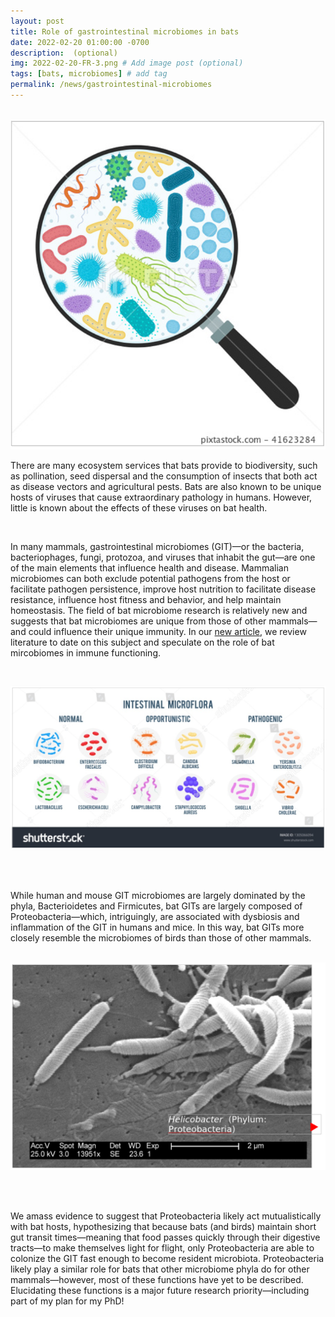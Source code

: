 ```yaml
---
layout: post
title: Role of gastrointestinal microbiomes in bats
date: 2022-02-20 01:00:00 -0700
description:  (optional)
img: 2022-02-20-FR-3.png # Add image post (optional)
tags: [bats, microbiomes] # add tag
permalink: /news/gastrointestinal-microbiomes
---
```

<br />

<img src="/assets/img/2022-02-20-FR-1.png" alt="FR" class="img-left-w-text" />

<br />

There are many ecosystem services that bats provide to biodiversity, such as pollination, seed dispersal and the consumption of insects that both act as disease vectors and agricultural pests. Bats are also known to be unique hosts of viruses that cause extraordinary pathology in humans. However, little is known about the effects of these viruses on bat health. 

<br />

In many mammals, gastrointestinal microbiomes (GIT)—or the bacteria, bacteriophages, fungi, protozoa, and viruses that inhabit the gut—are one of the main elements that influence health and disease. Mammalian microbiomes can both exclude potential pathogens from the host or facilitate pathogen persistence, improve host nutrition to facilitate disease resistance, influence host fitness and behavior, and help maintain homeostasis. The field of bat microbiome research is relatively new and suggests that bat microbiomes are unique from those of other mammals—and could influence their unique immunity. In our [new article](https://doi.org/10.1016/j.tim.2021.12.009), we review literature to date on this subject and speculate on the role of bat mircobiomes in immune functioning.

<br />

[<img src="/assets/img/2022-02-20-FR-2.png" alt="FR"/>](https://www.shutterstock.com/image-vector/realistic-flat-vector-illustration-small-large-1305066094)

<br/><br/>

While human and mouse GIT microbiomes are largely dominated by the phyla, Bacterioidetes and Firmicutes, bat GITs are largely composed of Proteobacteria—which, intriguingly, are associated with dysbiosis and inflammation of the GIT in humans and mice. In this way, bat GITs more closely resemble the microbiomes of birds than those of other mammals. 

<br />

<img src="/assets/img/2022-02-20-FR-3.png" alt="FR" class="img-left-w-text" />

<br/><br/>

We amass evidence to suggest that Proteobacteria likely act mutualistically with bat hosts, hypothesizing that because bats (and birds) maintain short gut transit times—meaning that food passes quickly through their digestive tracts—to make themselves light for flight, only Proteobacteria are able to colonize the GIT fast enough to become resident microbiota. Proteobacteria likely play a similar role for bats that other microbiome phyla do for other mammals—however, most of these functions have yet to be described. Elucidating these functions is a major future research priority—including part of my plan for my PhD!

<br />


